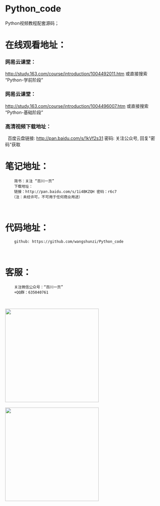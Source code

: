# Python_code
Python视频教程配套源码；
 
# 在线观看地址：

### 网易云课堂：
   http://study.163.com/course/introduction/1004492011.htm
   或直接搜索 “Python-学前阶段”
            
### 网易云课堂：
   http://study.163.com/course/introduction/1004496007.htm
   或直接搜索 “Python-基础阶段”

### 高清视频下载地址：
   百度云盘链接: http://pan.baidu.com/s/1kVf2s31  密码: 关注公众号, 回复"密码"获取
     

# 笔记地址：
        简书：关注 “百川一页”
        下载地址：
        链接：http://pan.baidu.com/s/1i4BKZQH 密码：r6c7
       （注：未经许可，不可用于任何商业用途）
 
# 代码地址：
        github: https://github.com/wangshunzi/Python_code

 
# 客服：
        关注微信公众号：“百川一页”
        +QQ群：635040761
        
        
        <div style="width:300px">
           <img src="https://github.com/wangshunzi/Python_code/blob/master/WeChat.jpg" width="300"/>
           <img src="https://github.com/wangshunzi/Python_code/blob/master/QQ_GROUP.jpg" width="300" />
        </div>
        
